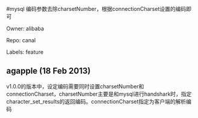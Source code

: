 #mysql 编码参数去除charsetNumber，根据connectionCharset设置的编码即可

Owner: alibaba

Repo: canal

Labels: feature 

## agapple (18 Feb 2013)

v1.0.0的版本中，设定编码需要同时设置charsetNumber和connectionCharset，charsetNumber主要是和mysql进行handshark时，指定character_set_results的返回编码。connectionCharset指定为客户端的解析编码


